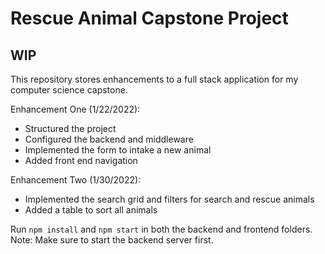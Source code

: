 # Rescue Animal Capstone Project

## WIP

This repository stores enhancements to a full stack application for my computer science capstone.

Enhancement One (1/22/2022): 
- Structured the project
- Configured the backend and middleware
- Implemented the form to intake a new animal
- Added front end navigation

Enhancement Two (1/30/2022):
- Implemented the search grid and filters for search and rescue animals
- Added a table to sort all animals


Run ```npm install``` and ```npm start``` in both the backend and frontend folders.
Note: Make sure to start the backend server first. 
